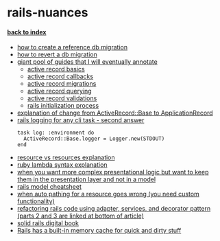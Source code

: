# rails-nuances

#### [back to index](readme.md)

* [how to create a reference db migration](https://stackoverflow.com/questions/13694654/specifying-column-name-in-a-references-migration)
* [how to revert a db migration](https://stackoverflow.com/questions/7694487/ruby-on-rails-how-can-i-revert-a-migration-with-rake-dbmigrate)
* [giant pool of guides that I will eventually annotate](http://guides.rubyonrails.org/)
  * [active record basics](rails-guides-notes/active-record-basics.md)
  * [active record callbacks](rails-guides-notes/active-record-callbacks.md)
  * [active record migrations](rails-guides-notes/active-record-migrations.md)
  * [active record querying](rails-guides-notes/active-record-querying.md)
  * [active record validations](rails-guides-notes/active-record-validations.md)
  * [rails initialization process](rails-guides-notes/rails-initialization-process.md)
* [explanation of change from ActiveRecord::Base to ApplicationRecord](http://blog.bigbinary.com/2015/12/28/application-record-in-rails-5.html)
* [rails logging for any cli task - second answer](https://stackoverflow.com/questions/2246141/puts-vs-logger-in-rails-rake-tasks)
  ```
  task log: :environment do
    ActiveRecord::Base.logger = Logger.new(STDOUT)
  end
  ```
* [resource vs resources explanation](https://stackoverflow.com/questions/9194767/difference-between-resource-and-resources-methods)
* [ruby lambda syntax explanation](https://stackoverflow.com/questions/8476627/what-do-you-call-the-operator-in-ruby)
* [when you want more complex presentational logic but want to keep them in the presentation layer and not in a model](https://github.com/drapergem/draper)
* [rails model cheatsheet](https://gist.github.com/rstacruz/1569572)
* [when auto pathing for a resource goes wrong (you need custom functionality)](https://stackoverflow.com/questions/37556575/module-route-in-rails-with-form-forobject)
* [refactoring rails code using adapter, services, and decorator pattern (parts 2 and 3 are linked at bottom of article)](http://www.thegreatcodeadventure.com/rails-refactoring-part-i-the-adapter-pattern/)
* [solid rails digital book](https://handbook.infinum.co/books/rails)
* [Rails has a built-in memory cache for quick and dirty stuff](http://api.rubyonrails.org/classes/ActiveSupport/Cache/MemoryStore.html)
